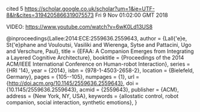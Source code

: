 cited 5
https://scholar.google.co.uk/scholar?um=1&ie=UTF-8&lr&cites=3194205866319075573
Fri  9 Nov 01:02:00 GMT 2018

VIDEO: 
https://www.youtube.com/watch?v=6wK0Ld13US8



@inproceedings{Lallee:2014:ECE:2559636.2559643,
 author = {Lall{\'e}e, St{\'e}phane and Vouloutsi, Vasiliki and Wierenga, Sytse and Pattacini, Ugo and Verschure, Paul},
 title = {EFAA: A Companion Emerges from Integrating a Layered Cognitive Architecture},
 booktitle = {Proceedings of the 2014 ACM/IEEE International Conference on Human-robot Interaction},
 series = {HRI '14},
 year = {2014},
 isbn = {978-1-4503-2658-2},
 location = {Bielefeld, Germany},
 pages = {105--105},
 numpages = {1},
 url = {http://doi.acm.org/10.1145/2559636.2559643},
 doi = {10.1145/2559636.2559643},
 acmid = {2559643},
 publisher = {ACM},
 address = {New York, NY, USA},
 keywords = {allostatic control, robot companion, social interaction, synthetic emotions},
} 


